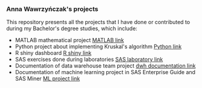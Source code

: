 ### Anna Wawrzyńczak's projects ###
This repository presents all the projects that I have done or contributed to during my Bachelor's degree studies, which include:
- MATLAB mathematical project [MATLAB link](MATLAB.md)
- Python project about implementing Kruskal's algorithm [Python link](Algorytm_Kruskala_Python.pdf)
- R shiny dashboard [R shiny link](Analiza_aut_w_Polsce.R)
- SAS exercises done during laboratories [SAS laboratory link](SAS_lab.sas)
- Documentation of data warehouse team project [dwh documentation link](DWH_project_MS_SQL_Visual_Studio.pdf)
- Documentation of machine learning project in SAS Enterprise Guide and SAS Miner [ML project link](ML_project_SAS_Guide_Miner.pdf)
  
  

